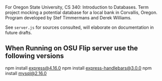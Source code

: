 For Oregon State University, CS 340: Introduction to Databases. Term project mocking a potential database for a local bank in Corvallis, Oregon. Program developed by Stef Timmermans and Derek Williams. 

See `server.js` for sources consulted, will elaborate on documentation in future drafts.


## When Running on OSU Flip server use the following versions
npm install express@4.16.0
npm install express-handlebars@3.0.0
npm install mysql@2.16.0

